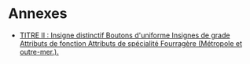 # Annexes

- [TITRE II : Insigne distinctif Boutons d'uniforme Insignes de grade Attributs de fonction Attributs de spécialité Fourragère (Métropole et outre-mer.).](titre-ii)
